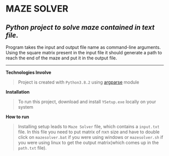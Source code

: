 # MAZE SOLVER 

## _Python project to solve maze contained in text file_.

Program takes the input and output file name as command-line arguments.
Using the square matrix present in the input file it should generate a path to reach the end of the maze and put it in the output file.
***

**Technologies Involve**
>Project is created with `Python3.8.2` using [argparse](https://docs.python.org/3/library/argparse.html) module


**Installation**
> To run this project, download and install `YSetup.exe` locally on your system 

**How to run**
>Installing setup leads to `Maze Solver` file, which contains a `input.txt` file. In this file you need to put matrix of nxn size and have to double click on `mazesolver.bat` if you were using windows or `mazesolver.sh` if you were using linux to get the output matrix(which comes up in the `path.txt` file).
>
